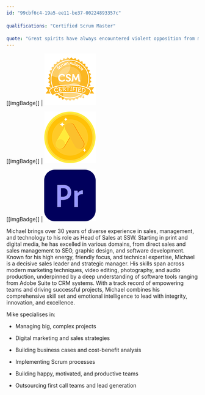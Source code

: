 ```yaml
---
id: "99cbf6c4-19a5-ee11-be37-00224893357c"

qualifications: "Certified Scrum Master"

quote: "Great spirits have always encountered violent opposition from mediocre minds."
---
```


[[imgBadge]]
| ![Certified Scrum Master](../badges/Certification-scrumalliance-master.png)

[[imgBadge]]
| ![Google Ads Fundamental Completion](../badges/Certification-google-award-ads-fundamentals.png)

[[imgBadge]]
| ![Adobe Premiere](../badges/Designer-adobe-premiere.png)


Michael brings over 30 years of diverse experience in sales, management, and technology to his role as Head of Sales at SSW. Starting in print and digital media, he has excelled in various domains, from direct sales and sales management to SEO, graphic design, and software development. Known for his high energy, friendly focus, and technical expertise, Michael is a decisive sales leader and strategic manager. His skills span across modern marketing techniques, video editing, photography, and audio production, underpinned by a deep understanding of software tools ranging from Adobe Suite to CRM systems. With a track record of empowering teams and driving successful projects, Michael combines his comprehensive skill set and emotional intelligence to lead with integrity, innovation, and excellence.

Mike specialises in:

- Managing big, complex projects

- Digital marketing and sales strategies

- Building business cases and cost-benefit analysis

- Implementing Scrum processes

- Building happy, motivated, and productive teams

- Outsourcing first call teams and lead generation
